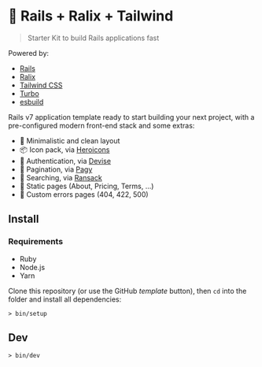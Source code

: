 # 🚀 Rails + Ralix + Tailwind

> Starter Kit to build Rails applications fast

Powered by:

- [Rails](https://rubyonrails.org)
- [Ralix](https://github.com/ralixjs/ralix)
- [Tailwind CSS](https://tailwindcss.com)
- [Turbo](https://turbo.hotwired.dev)
- [esbuild](https://esbuild.github.io)

Rails v7 application template ready to start building your next project, with a pre-configured modern front-end stack and some extras:

- 🎨 Minimalistic and clean layout
- 📦 Icon pack, via [Heroicons](https://heroicons.com)
- 🔐 Authentication, via [Devise](https://github.com/heartcombo/devise)
- 🔢 Pagination, via [Pagy](https://github.com/ddnexus/pagy)
- 👀 Searching, via [Ransack](https://github.com/activerecord-hackery/ransack)
- 📄 Static pages (About, Pricing, Terms, ...)
- 🔴 Custom errors pages (404, 422, 500)

## Install

### Requirements

- Ruby
- Node.js
- Yarn

Clone this repository (or use the GitHub *template* button), then `cd` into the folder and install all dependencies:

```
> bin/setup
```

## Dev

```
> bin/dev
```
